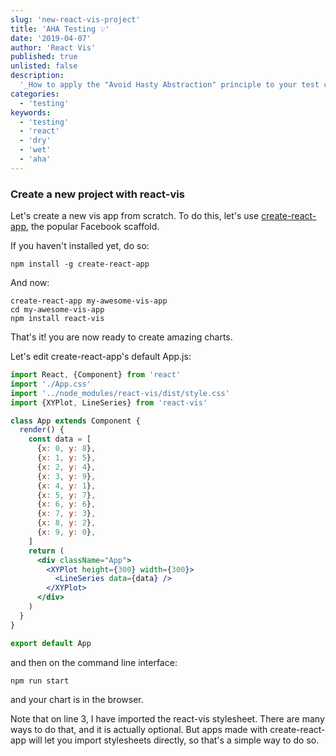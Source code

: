 ```yaml
---
slug: 'new-react-vis-project'
title: 'AHA Testing 💡'
date: '2019-04-07'
author: 'React Vis'
published: true
unlisted: false
description:
  '_How to apply the "Avoid Hasty Abstraction" principle to your test code._'
categories:
  - 'testing'
keywords:
  - 'testing'
  - 'react'
  - 'dry'
  - 'wet'
  - 'aha'
---
```


### Create a new project with react-vis

Let's create a new vis app from scratch. To do this, let's use
[create-react-app](https://github.com/facebookincubator/create-react-app), the
popular Facebook scaffold.

If you haven't installed yet, do so:

```
npm install -g create-react-app
```

And now:

```
create-react-app my-awesome-vis-app
cd my-awesome-vis-app
npm install react-vis
```

That's it! you are now ready to create amazing charts.

Let's edit create-react-app's default App.js:

```jsx
import React, {Component} from 'react'
import './App.css'
import '../node_modules/react-vis/dist/style.css'
import {XYPlot, LineSeries} from 'react-vis'

class App extends Component {
  render() {
    const data = [
      {x: 0, y: 8},
      {x: 1, y: 5},
      {x: 2, y: 4},
      {x: 3, y: 9},
      {x: 4, y: 1},
      {x: 5, y: 7},
      {x: 6, y: 6},
      {x: 7, y: 3},
      {x: 8, y: 2},
      {x: 9, y: 0},
    ]
    return (
      <div className="App">
        <XYPlot height={300} width={300}>
          <LineSeries data={data} />
        </XYPlot>
      </div>
    )
  }
}

export default App
```

and then on the command line interface:

```
npm run start
```

and your chart is in the browser.

Note that on line 3, I have imported the react-vis stylesheet. There are many
ways to do that, and it is actually optional. But apps made with
create-react-app will let you import stylesheets directly, so that's a simple
way to do so.
